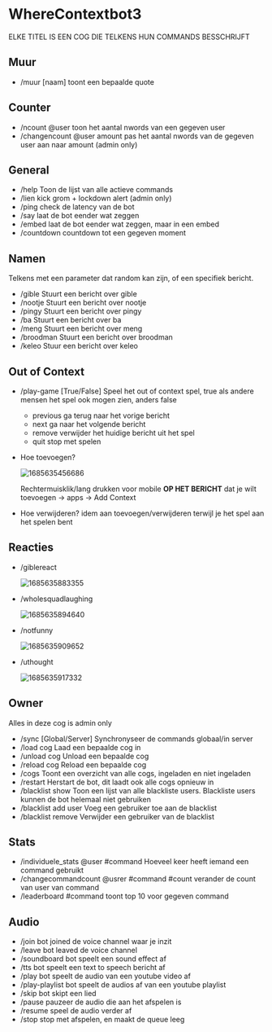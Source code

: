 # WhereContextbot3

ELKE TITEL IS EEN COG DIE TELKENS HUN COMMANDS BESSCHRIJFT

## Muur

* /muur [naam]   toont een bepaalde quote

## Counter

* /ncount @user				toon het aantal nwords van een gegeven user
* /changencount @user amount	pas het aantal nwords van de gegeven user aan naar amount (admin only)

## General

* /help	Toon de lijst van alle actieve commands
* /lien		kick grom + lockdown alert (admin only)
* /ping	check de latency van de bot
* /say		laat de bot eender wat zeggen
* /embed	laat de bot eender wat zeggen, maar in een embed
* /countdown  countdown tot een gegeven moment

## Namen

Telkens met een parameter dat random kan zijn, of een specifiek bericht.

* /gible		Stuurt een bericht over gible
* /nootje		Stuurt een bericht over nootje
* /pingy		Stuurt een bericht over pingy
* /ba			Stuurt een bericht over ba
* /meng		Stuurt een bericht over meng
* /broodman	Stuurt een bericht over broodman
* /keleo Stuur een bericht over keleo

## Out of Context

* /play-game	[True/False] Speel het out of context spel, true als andere mensen het spel ook mogen zien, anders false

  * previous		ga terug naar het vorige bericht
  * next			ga naar het volgende bericht
  * remove		verwijder het huidige bericht uit het spel
  * quit			stop met spelen
* Hoe toevoegen?

  ![1685635456686](image/README/1685635456686.png)

  Rechtermuisklik/lang drukken voor mobile **OP HET BERICHT** dat je wilt toevoegen -> apps -> Add Context
* Hoe verwijderen?	idem aan toevoegen/verwijderen terwijl je het spel aan het spelen bent

## Reacties

* /giblereact

  ![1685635883355](image/README/1685635883355.jpg)
* /wholesquadlaughing

  ![1685635894640](image/README/1685635894640.jpg)
* /notfunny

  ![1685635909652](image/README/1685635909652.jpg)
* /uthought

  ![1685635917332](image/README/1685635917332.jpg)

## Owner

Alles in deze cog is admin only

* /sync [Global/Server]	Synchronyseer de commands globaal/in server
* /load cog		Laad een bepaalde cog in
* /unload cog	Unload een bepaalde cog
* /reload cog	Reload een bepaalde cog
* /cogs		Toont een overzicht van alle cogs, ingeladen en niet ingeladen
* /restart		Herstart de bot, dit laadt ook alle cogs opnieuw in
* /blacklist show 	Toon een lijst van alle blackliste users. Blackliste users kunnen de bot helemaal niet gebruiken
* /blacklist add user		Voeg een gebruiker toe aan de blacklist
* /blacklist remove		Verwijder een gebruiker van de blacklist

## Stats

* /individuele_stats @user #command Hoeveel keer heeft iemand een command gebruikt
* /changecommandcount @usrer #command #count verander de count van user van command
* /leaderboard #command toont top 10 voor gegeven command

## Audio

* /join		bot joined de voice channel waar je inzit
* /leave	bot leaved de voice channel
* /soundboard		bot speelt een sound effect af
* /tts	bot speelt een text to speech bericht af
* /play bot speelt de audio van een youtube video af
* /play-playlist		bot speelt de audios af van een youtube playlist
* /skip	bot skipt een lied
* /pause	pauzeer de audio die aan het afspelen is
* /resume	speel de audio verder af
* /stop	stop met afspelen, en maakt de queue leeg
